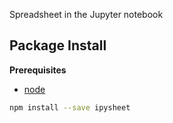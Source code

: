 Spreadsheet in the Jupyter notebook

Package Install
---------------

**Prerequisites**
- [node](http://nodejs.org/)

```bash
npm install --save ipysheet
```
